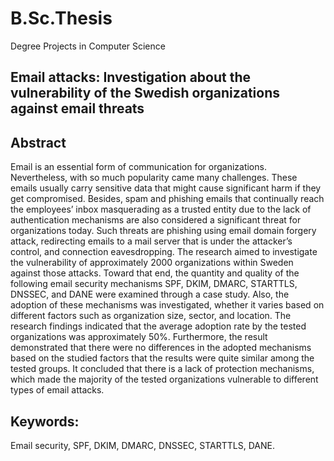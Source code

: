 # B.Sc.Thesis
Degree Projects in Computer Science

## Email attacks: Investigation about the vulnerability of the Swedish organizations against email threats

## Abstract
Email is an essential form of communication for organizations. Nevertheless, with
so much popularity came many challenges. These emails usually carry sensitive data
that might cause significant harm if they get compromised. Besides, spam and phishing
emails that continually reach the employees’ inbox masquerading as a trusted
entity due to the lack of authentication mechanisms are also considered a significant
threat for organizations today. Such threats are phishing using email domain
forgery attack, redirecting emails to a mail server that is under the attacker’s control,
and connection eavesdropping. The research aimed to investigate the vulnerability
of approximately 2000 organizations within Sweden against those attacks. Toward
that end, the quantity and quality of the following email security mechanisms SPF,
DKIM, DMARC, STARTTLS, DNSSEC, and DANE were examined through a case
study. Also, the adoption of these mechanisms was investigated, whether it varies
based on different factors such as organization size, sector, and location. The research
findings indicated that the average adoption rate by the tested organizations
was approximately 50%. Furthermore, the result demonstrated that there were no
differences in the adopted mechanisms based on the studied factors that the results
were quite similar among the tested groups. It concluded that there is a lack of protection
mechanisms, which made the majority of the tested organizations vulnerable
to different types of email attacks.

## Keywords:
Email security, SPF, DKIM, DMARC, DNSSEC, STARTTLS, DANE.
